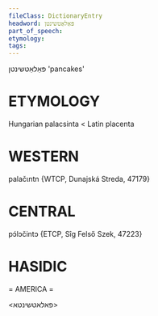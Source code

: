 ```yaml
---
fileClass: DictionaryEntry
headword: פּאַלאַטשינטן
part_of_speech: 
etymology: 
tags: 
---
```

פּאַלאַטשינטן
'pancakes'

ETYMOLOGY
===========
Hungarian palacsinta < Latin placenta

WESTERN
========

palačɩntn {WTCP, Dunajská Streda, 47179}

CENTRAL
========

pɔ́lɔčintɔ {ETCP, Sîg Felső Szek, 47223}

HASIDIC
=======
= AMERICA = 

<פאלאטשינטא>